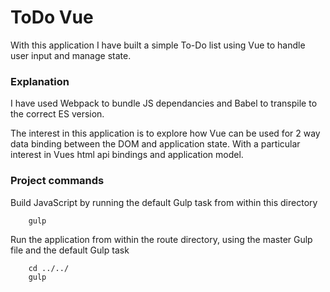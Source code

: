 # ToDo Vue

With this application I have built a simple To-Do list using Vue to handle user input and manage state.

### Explanation ###

I have used Webpack to bundle JS dependancies and Babel to transpile to the correct ES version.

The interest in this application is to explore how Vue can be used for 2 way data binding between the DOM and application state. With a particular interest in Vues html api bindings and application model.

### Project commands ###

Build JavaScript by running the default Gulp task from within this directory
```
    gulp
```

Run the application from within the route directory, using the master Gulp file and the default Gulp task
```
    cd ../../
    gulp
```
